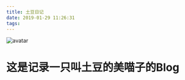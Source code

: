 ```yaml
---
title: 土豆日记
date: 2019-01-29 11:26:31
tags:
---
```

![avatar](http://pm2pdkg8x.bkt.clouddn.com/banner1)

# 这是记录一只叫土豆的美喵子的Blog

<!-- more -->